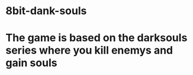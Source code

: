 # 8bit-dank-souls

# The game is based on the darksouls series where you kill enemys and gain souls 
